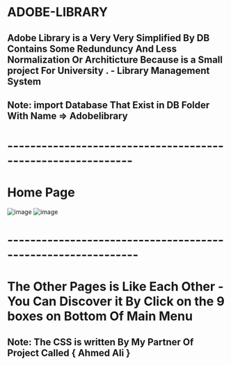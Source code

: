 # ADOBE-LIBRARY
## Adobe Library is a Very Very Simplified By DB Contains Some Redunduncy And Less Normalization Or Architicture Because is a Small project For University . - Library Management System  
## Note: import Database That Exist in DB Folder With Name => Adobelibrary

# ------------------------------------------------------------

# Home Page
![image](https://github.com/osamasu/ADOBE-LIBRARY/assets/97795269/924f4b29-5253-45a7-ba94-3e0cb23bce08)
![image](https://github.com/osamasu/ADOBE-LIBRARY/assets/97795269/433b0b4f-dd66-429a-91e9-c5d882ff5e5d)

# -------------------------------------------------------------

# The Other Pages is Like Each Other - You Can Discover it By Click on the 9 boxes on Bottom Of Main Menu

## Note: The CSS is written By My Partner Of Project Called { Ahmed Ali }
